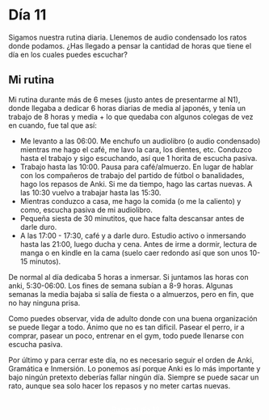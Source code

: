 # Día 11

Sigamos nuestra rutina diaria. Llenemos de audio condensado los ratos donde podamos. ¿Has llegado a pensar la cantidad de horas que tiene el día en los cuales puedes escuchar?  

## Mi rutina
Mi rutina durante más de 6 meses (justo antes de presentarme al N1), donde llegaba a dedicar 6 horas diarias de media al japonés, y tenía un trabajo de 8 horas y media + lo que quedaba con algunos colegas de vez en cuando, fue tal que así:

- Me levanto a las 06:00. Me enchufo un audiolibro (o audio condensado) mientras me hago el café, me lavo la cara, los dientes, etc. Conduzco hasta el trabajo y sigo escuchando, así que 1 horita de escucha pasiva.
- Trabajo hasta las 10:00. Pausa para café/almuerzo. En lugar de hablar con los compañeros de trabajo del partido de fútbol o banalidades, hago los repasos de Anki. Si me da tiempo, hago las cartas nuevas.  A las 10:30 vuelvo a trabajar hasta las 15:30.
- Mientras conduzco a casa, me hago la comida (o me la caliento) y como, escucha pasiva de mi audiolibro.
- Pequeña siesta de 30 minutitos, que hace falta descansar antes de darle duro.
- A las 17:00 - 17:30, café y a darle duro. Estudio activo o inmersando hasta las 21:00, luego ducha y cena. Antes de irme a dormir, lectura de manga o en kindle en la cama (suelo caer redondo así que son unos 10-15 minutos).

De normal al día dedicaba 5 horas a inmersar. Si juntamos las horas con anki, 5:30-06:00. Los fines de semana subían a 8-9 horas. 
Algunas semanas la media bajaba si salía de fiesta o a almuerzos, pero en fin, que no hay ninguna prisa.

Como puedes observar, vida de adulto donde con una buena organización se puede llegar a todo. Ánimo que no es tan dificil. Pasear el perro, ir a comprar, pasear un poco, entrenar en el gym, todo puede llenarse con escucha pasiva.

Por último y para cerrar este día, no es necesario seguir el orden de Anki, Gramática e Inmersión. Lo ponemos así porque Anki es lo más importante y bajo ningún pretexto deberías fallar ningún día. Siempre se puede sacar un rato, aunque sea solo hacer los repasos y no meter cartas nuevas.


<div style="margin-top: 20px;width:full;display:flex;justify-content:center;">
  <a style="padding: 10px;
    background-color: var(--md-primary-fg-color);
    border-radius: 5px;
    color: white;" href="/days/day12/">Pasar al día 12</a>
  </div>